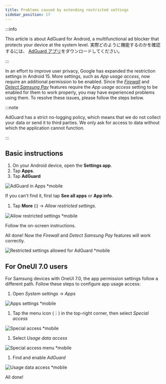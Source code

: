 ```yaml
---
title: Problems caused by extending restricted settings
sidebar_position: 17
---
```


:::info

This article is about AdGuard for Android, a multifunctional ad blocker that protects your device at the system level. 実際どのように機能するのかを確認するには、 [AdGuard アプリ](https://agrd.io/download-kb-adblock)をダウンロードしてください。

:::

In an effort to improve user privacy, Google has expanded the restriction settings in Android 15. More settings, such as _App usage access_, now require an additional permission to be enabled. Since the _[Firewall](/adguard-for-android/features/protection/firewall)_ and _[Detect Samsung Pay](/adguard-for-android/solving-problems/samsungpay-with-adguard-in-south-korea)_ features require the _App usage access_ setting to be enabled for them to work properly, you may have experienced problems using them. To resolve these issues, please follow the steps below.

:::note

AdGuard has a strict no-logging policy, which means that we do not collect your data or send it to third parties. We only ask for access to data without which the application cannot function.

:::

## Basic instructions

1. On your Android device, open the **Settings app**.
2. Tap **Apps**.
3. Tap **AdGuard**

![AdGuard in Apps \*mobile](https://cdn.adtidy.org/content/kb/ad_blocker/android/solving_problems/problems-caused-by-extending-restricted-settings/restricted1.png)

If you can't find it, first tap **See all apps** or **App info**.

1. Tap **More** (⁝) → _Allow restricted settings_.

![Allow restricted settings \*mobile](https://cdn.adtidy.org/content/kb/ad_blocker/android/solving_problems/problems-caused-by-extending-restricted-settings/restricted2.png)

Follow the on-screen instructions.

All done! Now the _Firewall_ and _Detect Samsung Pay_ features will work correctly.

![Restricted settings allowed for AdGuard \*mobile](https://cdn.adtidy.org/content/kb/ad_blocker/android/solving_problems/problems-caused-by-extending-restricted-settings/restricted3.png)

## For OneUI 7.0 users

For Samsung devices with OneUI 7.0, the app permission settings follow a different path. Follow these steps to configure app usage access:

1. Open _System settings_ → _Apps_

![Apps settings \*mobile](https://cdn.adtidy.org/content/kb/ad_blocker/android/solving_problems/problems-caused-by-extending-restricted-settings/apps.jpg)

1. Tap the menu icon (⋮) in the top-right corner, then select _Special access_

![Special access \*mobile](https://cdn.adtidy.org/content/kb/ad_blocker/android/solving_problems/problems-caused-by-extending-restricted-settings/three-dots.jpg)

1. Select _Usage data access_

![Special access menu \*mobile](https://cdn.adtidy.org/content/kb/ad_blocker/android/solving_problems/problems-caused-by-extending-restricted-settings/special.jpg)

1. Find and enable _AdGuard_

![Usage data access \*mobile](https://cdn.adtidy.org/content/kb/ad_blocker/android/solving_problems/problems-caused-by-extending-restricted-settings/usage_data.jpg)

All done!
